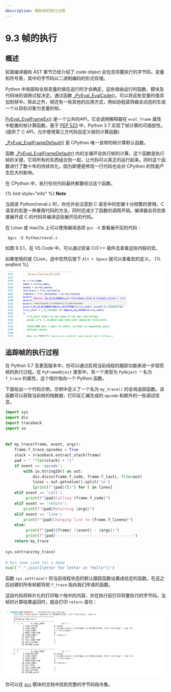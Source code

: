 ```yaml
---
description: 解析帧的执行过程
---
```


# 9.3 帧的执行

## 概述

前面编译器和 AST 章节已经介绍了 code object 会包含将要执行的字节码、变量和符号表，其中的字节码以二进制编码的形式存储。

Python 中局部和全局变量的值在运行时才会确定，这些值由运行时函数、模块及代码块的调用过程决定。通过函数 [\_PyEval\_EvalCode()](https://github.com/python/cpython/blob/v3.9.0b1/Python/ceval.c#L4101)，可以将这些变量的值添加到帧中。除此之外，帧还有一些其他的应用方式，例如协程装饰器会动态的生成一个以目标对象为变量的帧。

[PyEval\_EvalFrameEx()](https://github.com/python/cpython/blob/v3.9.0b1/Python/ceval.c#L880) 是一个公共的API，它会调用解释器在 `eval_frame` 属性中配置的帧计算函数。基于 [PEP 523](https://peps.python.org/pep-0523/) 中，Python 3.7 实现了帧计算的可插拔性。(提供了 C API，允许使用第三方代码自定义帧的计算函数)

[\_PyEval\_EvalFrameDefault()](https://github.com/python/cpython/blob/v3.9.0b1/Python/ceval.c#L945) 是 CPython 唯一自带的帧计算默认函数。

函数 [\_PyEval\_EvalFrameDefault()](https://github.com/python/cpython/blob/v3.9.0b1/Python/ceval.c#L945) 内的主循环会执行帧的计算。这个函数是执行帧的关键，它将所有的东西组合到一起，让代码可以真正的运行起来。同时这个函数进行了数十年的持续优化，因为即便是修改一行代码也会对 CPython 的性能产生巨大的影响。

在 CPython 中，执行任何代码最终都要经过这个函数。

{% hint style="info" %}
**Note**

当阅读 Python/ceval.c 时，你也许会注意到 C 语言中的宏被十分频繁的使用。C 语言的宏是一种重用代码的方法，同时还减少了函数的调用开销。编译器会将宏直接展开成 C 的代码并编译这些展开后的代码。

在 Linux 或 macOs 上可以使用编译选项 `gcc -E` 查看展开后的代码：

```shell
 $gcc -E Python/ceval.c
```

如图 9.3.1，在 VS Code 中，可以通过安装 C/C++ 插件去查看这些内联的宏。

如果使用的是 CLion，选中宏然后按下 `Alt + Space` 就可以查看宏的定义。
{% endhint %}

![图9.3.1 通过插件查看内联宏](<../.gitbook/assets/图9.3.1 查看内联宏.png>)

## 追踪帧的执行过程

在 Python 3.7 及更高版本中，你可以通过启用当前线程的跟踪功能来进一步探究帧的执行过程。在 `PyFrameObject` 类型中，有一个类型为 `PyObject *` 名为 `f_trace` 的属性，这个指针指向一个 Python 函数。

下面给出一个代码示例，示例中定义了一个名为 `my_trace()` 的全局追踪函数。该函数可以获取当前帧的栈数据，打印反汇编生成的 `opcode` 和额外的一些调试信息。

```python
import sys
import dis
import traceback
import io


def my_trace(frame, event, args):
    frame.f_trace_opcodes = True
    stack = traceback.extract_stack(frame)
    pad = " "*len(stack) + "|"
    if event == 'opcode':
        with io.StringIO() as out:
            dis.disco(frame.f_code, frame.f_lasti, file=out)
            lines = out.getvalue().split('\n')
            [print(f"{pad}{l}") for l in lines]
    elif event == 'call':
         print(f"{pad}Calling {frame.f_code}")
    elif event == 'return':
        print(f"{pad}Returning {args}")
    elif event == 'line':
        print(f"{pad}Changing line to {frame.f_lineno}")
    else:
         print(f"{pad}{frame} ({event} - {args})")
         print(f"{pad}----------------------------------")
    return my_trace

sys.settrace(my_trace)

# Run some code for a demo
eval('"-".join([letter for letter in "hello"])')
```

函数 `sys.settrace()` 将当前线程状态的默认跟踪函数设置成给定的函数。在这之后创建的所有帧都将把 `f_trace` 指向我们传递的函数。

这段代码将碎片化的打印每个栈中的内容，并在执行前打印将要执行的字节码。当帧的计算结果返回时，就会打印 `return` 语句：

![图9.3.2 追踪帧的执行过程](<../.gitbook/assets/图9.3.2 追踪帧的执行过程.png>)

你可以在 [`dis`](https://docs.python.org/3/library/dis.html#python-bytecode-instructions) 模块的文档中找到完整的字节码指令集。
